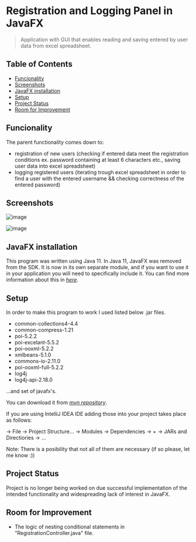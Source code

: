 # Registration and Logging Panel in JavaFX

>Application with GUI that enables reading and saving entered by user data from excel spreadsheet.

## Table of Contents
* [Funcionality](#funcionality)
* [Screenshots](#screenshots)
* [JavaFX installation](#javafx-installation)
* [Setup](#setup)
* [Project Status](#project-status)
* [Room for Improvement](#room-for-improvement)

## Funcionality
The parent functionality comes down to:
- registration of new users (checking if entered data meet the registration conditions ex. password containing at least 6 characters etc., saving user data into excel spreadsheet)
- logging registered users (iterating trough excel spreadsheet in order to find a user with the entered username && checking correctness of the entered password)

## Screenshots

![image](https://user-images.githubusercontent.com/104503502/179259597-fb1f6ad6-94b8-4203-94af-8db1217004e4.png)

![image](https://user-images.githubusercontent.com/104503502/179256527-5412a670-880f-40e2-8dfa-35894a852ebb.png)

## JavaFX installation
This program was written using Java 11.
In Java 11, JavaFX was removed from the SDK.
It is now in its own separate module, and if you want to use it in your application you will need to specifically include it.
You can find more information about this in [_here_](https://blog.idrsolutions.com/using-javafx-with-java-11/). 

## Setup
In order to make this program to work I used listed below .jar files. 
* common-collections4-4.4
* common-compress-1.21
* poi-5.2.2
* poi-excelant-5.5.2
* poi-ooxml-5.2.2
* xmlbeans-5.1.0
* commons-io-2.11.0
* poi-ooxml-full-5.2.2
* log4j
* log4j-api-2.18.0 

...and set of javafx's.

You can download it from [_mvn repository_](https://mvnrepository.com/).

If you are using IntelliJ IDEA IDE adding those into your project takes place as follows:


-> File -> Project Structure... -> Modules -> Dependencies -> + -> JARs and Directiories -> ...

Note: There is a posibility that not all of them are necessary (if so please, let me know :))
 
## Project Status
Project is no longer being worked on due successful implementation of the intended functionality and widespreading lack of interest in JavaFX.

## Room for Improvement
* The logic of nesting conditional statements in "RegistrationController.java" file.
